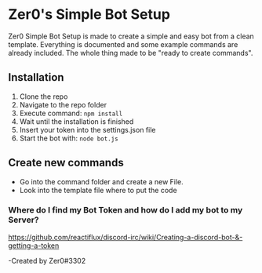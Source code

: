 # Zer0's Simple Bot Setup

Zer0 Simple Bot Setup is made to create a simple and easy bot from a clean template. Everything is documented and some example commands are already included. The whole thing made to be "ready to create commands".

## Installation
1. Clone the repo
2. Navigate to the repo folder
3. Execute command: ``npm install``
4. Wait until the installation is finished
5. Insert your token into the settings.json file
6. Start the bot with: ``node bot.js``

## Create new commands
- Go into the command folder and create a new File.
- Look into the template file where to put the code

### Where do I find my Bot Token and how do I add my bot to my Server?
https://github.com/reactiflux/discord-irc/wiki/Creating-a-discord-bot-&-getting-a-token

-Created by Zer0#3302
